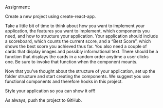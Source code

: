 Assignment:

Create a new project using create-react-app.

Take a little bit of time to think about how you want to implement your application, the features you want to implement, which components you need, and how to structure your application. Your application should include a scoreboard, which counts the current score, and a “Best Score”, which shows the best score you achieved thus far. You also need a couple of cards that display images and possibly informational text. There should be a function that displays the cards in a random order anytime a user clicks one. Be sure to invoke that function when the component mounts.

Now that you’ve thought about the structure of your application, set up the folder structure and start creating the components. We suggest you use functional components and therefore hooks in this project.

Style your application so you can show it off!

As always, push the project to GitHub.
